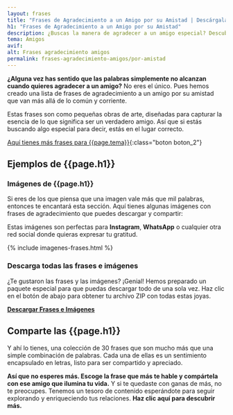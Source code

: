 ```yaml
---
layout: frases
title: "Frases de Agradecimiento a un Amigo por su Amistad | Descárgalas"
h1: "Frases de Agradecimiento a un Amigo por su Amistad"
description: ¿Buscas la manera de agradecer a un amigo especial? Descubre frases que tocan el alma. ¡Haz clic y emociona a tus amigos!
tema: Amigos
avif: 
alt: Frases agradecimiento amigos
permalink: frases-agradecimiento-amigos/por-amistad
---
```

**¿Alguna vez has sentido que las palabras simplemente no alcanzan cuando quieres agradecer a un amigo?** No eres el único. Pues hemos creado una lista de frases de agradecimiento a un amigo por su amistad que van más allá de lo común y corriente.

Estas frases son como pequeñas obras de arte, diseñadas para capturar la esencia de lo que significa ser un verdadero amigo. Así que si estás buscando algo especial para decir, estás en el lugar correcto.

[Aquí tienes más frases para {{page.tema}}]({{'frases-agradecimiento-amigos'|relative_url}}){:class="boton boton_2"}

## Ejemplos de {{page.h1}}

### Imágenes de {{page.h1}}

Si eres de los que piensa que una imagen vale más que mil palabras, entonces te encantará esta sección. Aquí tienes algunas imágenes con frases de agradecimiento que puedes descargar y compartir:

Estas imágenes son perfectas para **Instagram**, **WhatsApp** o cualquier otra red social donde quieras expresar tu gratitud.

{% include imagenes-frases.html %}

### Descarga todas las frases e imágenes

¿Te gustaron las frases y las imágenes? ¡Genial! Hemos preparado un paquete especial para que puedas descargar todo de una sola vez. Haz clic en el botón de abajo para obtener tu archivo ZIP con todas estas joyas.

[**Descargar Frases e Imágenes**](url-de-descarga)

## Comparte las {{page.h1}}

Y ahí lo tienes, una colección de 30 frases que son mucho más que una simple combinación de palabras. Cada una de ellas es un sentimiento encapsulado en letras, listo para ser compartido y apreciado.

**Así que no esperes más. Escoge la frase que más te hable y compártela con ese amigo que ilumina tu vida.** Y si te quedaste con ganas de más, no te preocupes. Tenemos un tesoro de contenido esperándote para seguir explorando y enriqueciendo tus relaciones. **Haz clic aquí para descubrir más.**

